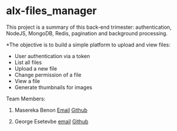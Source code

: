 # alx-files_manager

This project is a summary of this back-end trimester: authentication, NodeJS, MongoDB, Redis, pagination and background processing.

*The objective is to build a simple platform to upload and view files:

- User authentication via a token
- List all files
- Upload a new file
- Change permission of a file
- View a file
- Generate thumbnails for images

Team Members:

1) Masereka Benon
[Email](benonkighoma@gmail.com)
[Github](https://github.com/Benonking)

2) George Esetevbe
[email](georgeperfect4u@gmail.com)
[Github](https://github.com/georgeeset)
